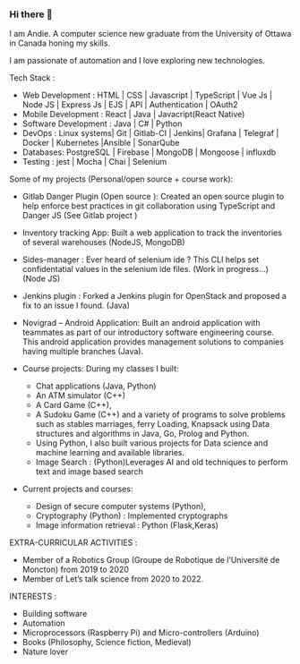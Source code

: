 ### Hi there 👋

<!--
**AnderwanSAM/AnderwanSAM** is a ✨ _special_ ✨ repository because its `README.md` (this file) appears on your GitHub profile.

Here are some ideas to get you started:

- 🔭 I’m currently working on ...
- 🌱 I’m currently learning ...
- 👯 I’m looking to collaborate on ...
- 🤔 I’m looking for help with ...
- 💬 Ask me about ...
- 📫 How to reach me: ...
- 😄 Pronouns: ...
- ⚡ Fun fact: ...
-->

I am Andie. A computer science new graduate from the University of Ottawa in  Canada honing my skills. 

I am passionate of automation and I love exploring new technologies. 

Tech Stack : 
 * Web Development : HTML | CSS | Javascript | TypeScript | Vue Js | Node JS | Express Js | EJS | API | Authentication | OAuth2
 * Mobile Development : React | Java | Javacript(React Native)
 * Software Development : Java | C# | Python
 * DevOps : Linux systems| Git | Gitlab-CI | Jenkins|  Grafana | Telegraf | Docker | Kubernetes |Ansible | SonarQube 
 * Databases:  PostgreSQL | Firebase | MongoDB | Mongoose | influxdb
 * Testing : jest | Mocha | Chai | Selenium 

 Some of my projects (Personal/open source + course work): 

 * Gitlab Danger Plugin (Open source ): Created an open source plugin to help enforce best practices in git collaboration using TypeScript and Danger JS (See Gitlab project )
 * Inventory tracking App: Built a web application to track the inventories of several warehouses (NodeJS, MongoDB)
 * Sides-manager : Ever heard of selenium ide ? This CLI helps set confidentatial values in the selenium ide files. (Work in progress...) (Node JS)
 * Jenkins plugin : Forked a Jenkins plugin for OpenStack and proposed a fix to an issue I found. (Java)
 * Novigrad – Android Application: Built an android application with teammates as part of our introductory software engineering course. This android application provides management solutions to companies having multiple branches (Java).


 *	Course projects: 	During my classes I built:
 	* Chat applications (Java, Python)
    * An ATM simulator (C++)
    * A Card Game (C++),
    * A Sudoku Game (C++) and a variety of programs to solve problems such as stables marriages, ferry Loading, Knapsack using Data structures and algorithms in Java, Go, Prolog and Python.
    * Using Python, I also built various projects for Data science and machine learning and available libraries.
    * Image Search : (Python)Leverages AI and old techniques to perform text and image based search
 *	Current projects and courses:
    *   Design of secure computer systems (Python),
    * Cryptography (Python) : Implemented cryptographs
    *  Image information retrieval : Python (Flask,Keras)

EXTRA-CURRICULAR ACTIVITIES : 

*	Member of a Robotics Group (Groupe de Robotique de l’Université de Moncton) from 2019 to 2020
*	Member of Let’s talk science from 2020 to 2022.

INTERESTS : 

*  Building software
*  Automation 
* 	Microprocessors (Raspberry Pi) and Micro-controllers (Arduino)
*  Books (Philosophy, Science fiction, Medieval)
*	 Nature lover


